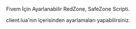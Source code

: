 Fivem İçin Ayarlanabilir RedZone, SafeZone Scripti.

client.lua'nın içerisinden ayarlamaları yapabilirsiniz.
